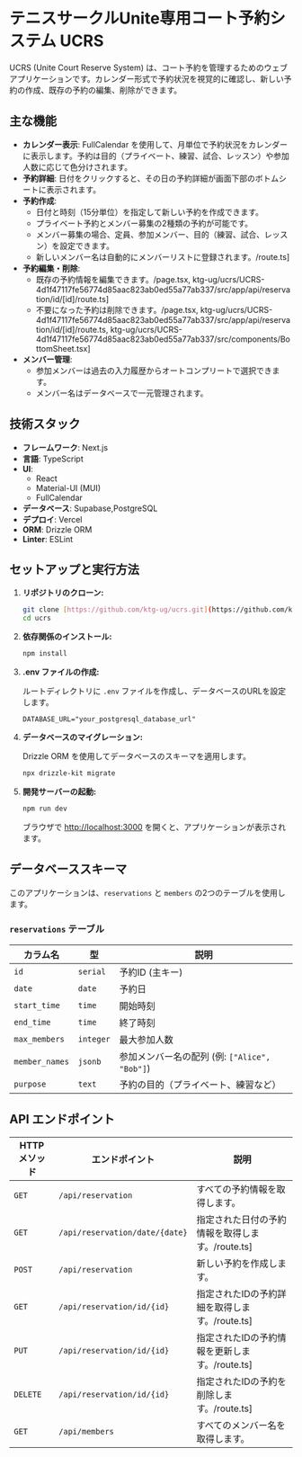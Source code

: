 # テニスサークルUnite専用コート予約システム UCRS

UCRS (Unite Court Reserve System) は、コート予約を管理するためのウェブアプリケーションです。カレンダー形式で予約状況を視覚的に確認し、新しい予約の作成、既存の予約の編集、削除ができます。

## 主な機能

* **カレンダー表示**: FullCalendar を使用して、月単位で予約状況をカレンダーに表示します。予約は目的（プライベート、練習、試合、レッスン）や参加人数に応じて色分けされます。
* **予約詳細**: 日付をクリックすると、その日の予約詳細が画面下部のボトムシートに表示されます。
* **予約作成**:
    * 日付と時刻（15分単位）を指定して新しい予約を作成できます。
    * プライベート予約とメンバー募集の2種類の予約が可能です。
    * メンバー募集の場合、定員、参加メンバー、目的（練習、試合、レッスン）を設定できます。
    * 新しいメンバー名は自動的にメンバーリストに登録されます。/route.ts]
* **予約編集・削除**:
    * 既存の予約情報を編集できます。/page.tsx, ktg-ug/ucrs/UCRS-4d1f47117fe56774d85aac823ab0ed55a77ab337/src/app/api/reservation/id/[id]/route.ts]
    * 不要になった予約は削除できます。/page.tsx, ktg-ug/ucrs/UCRS-4d1f47117fe56774d85aac823ab0ed55a77ab337/src/app/api/reservation/id/[id]/route.ts, ktg-ug/ucrs/UCRS-4d1f47117fe56774d85aac823ab0ed55a77ab337/src/components/BottomSheet.tsx]
* **メンバー管理**:
    * 参加メンバーは過去の入力履歴からオートコンプリートで選択できます。
    * メンバー名はデータベースで一元管理されます。

## 技術スタック

* **フレームワーク**: Next.js
* **言語**: TypeScript
* **UI**:
    * React
    * Material-UI (MUI)
    * FullCalendar
* **データベース**: Supabase,PostgreSQL
* **デプロイ**: Vercel
* **ORM**: Drizzle ORM
* **Linter**: ESLint

## セットアップと実行方法

1.  **リポジトリのクローン:**

    ```bash
    git clone [https://github.com/ktg-ug/ucrs.git](https://github.com/ktg-ug/ucrs.git)
    cd ucrs
    ```

2.  **依存関係のインストール:**

    ```bash
    npm install
    ```
   

3.  **.env ファイルの作成:**

    ルートディレクトリに `.env` ファイルを作成し、データベースのURLを設定します。

    ```
    DATABASE_URL="your_postgresql_database_url"
    ```

4.  **データベースのマイグレーション:**

    Drizzle ORM を使用してデータベースのスキーマを適用します。

    ```bash
    npx drizzle-kit migrate
    ```

5.  **開発サーバーの起動:**

    ```bash
    npm run dev
    ```
   

    ブラウザで [http://localhost:3000](http://localhost:3000) を開くと、アプリケーションが表示されます。

## データベーススキーマ

このアプリケーションは、`reservations` と `members` の2つのテーブルを使用します。

### `reservations` テーブル

| カラム名 | 型 | 説明 |
| --- | --- | --- |
| `id` | `serial` | 予約ID (主キー) |
| `date` | `date` | 予約日 |
| `start_time` | `time` | 開始時刻 |
| `end_time` | `time` | 終了時刻 |
| `max_members` | `integer` | 最大参加人数 |
| `member_names` | `jsonb` | 参加メンバー名の配列 (例: `["Alice", "Bob"]`) |
| `purpose` | `text` | 予約の目的（プライベート、練習など） |


## API エンドポイント

| HTTP メソッド | エンドポイント | 説明 |
| --- | --- | --- |
| `GET` | `/api/reservation` | すべての予約情報を取得します。 |
| `GET` | `/api/reservation/date/{date}` | 指定された日付の予約情報を取得します。/route.ts] |
| `POST` | `/api/reservation` | 新しい予約を作成します。 |
| `GET` | `/api/reservation/id/{id}` | 指定されたIDの予約詳細を取得します。/route.ts] |
| `PUT` | `/api/reservation/id/{id}` | 指定されたIDの予約情報を更新します。/route.ts] |
| `DELETE` | `/api/reservation/id/{id}` | 指定されたIDの予約を削除します。/route.ts] |
| `GET` | `/api/members` | すべてのメンバー名を取得します。 |
